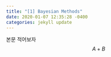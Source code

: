 ```yaml
---
title: "[1] Bayesian Methods"
date: 2020-01-07 12:35:28 -0400
categories: jekyll update
---
```

본문 적어보자 
$$ A+B $$
